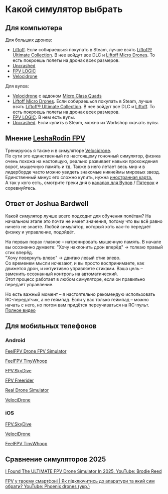 # Какой симулятор выбрать

## Для компьютера
Для больших дронов:  
- [Liftoff](Liftoff.md). Если собираешься покупать в Steam, лучше взять [Liftoff® Ultimate Collection](https://store.steampowered.com/bundle/24029/Liftoff_Ultimate_Collection/). В нее войдут все DLC и [Liftoff Micro Drones](Liftoff_Microdrones.md). То есть покроешь полеты на дронах всех размеров.     
- [Uncrashed](Uncrashed.md)  
- [FPV LOGIC](FPV_LOGIC.md)  
- [Velocidrone](Velocidrone.md)

Для вупов:  
- [Velocidrone](Velocidrone.md) с аддоном [Micro Class Quads](https://www.velocidrone.com/shop/premium_content/14)    
- [Liftoff Micro Drones](Liftoff_Microdrones.md). Если собираешься покупать в Steam, лучше взять [Liftoff® Ultimate Collection](https://store.steampowered.com/bundle/24029/Liftoff_Ultimate_Collection/). В нее войдут все DLC и [Liftoff](Liftoff.md). То есть покроешь полеты на дронах всех размеров.  
- [FPV LOGIC](FPV_LOGIC.md). В нем есть вупы.   
- [Uncrashed](Uncrashed.md). Если купить в Steam, можно из Workshop скачать вупы.  


## Мнение [LeshaRodin FPV](https://t.me/FPVSHIT)
Тренируюсь я также и в симуляторе [Velocidrone](https://www.velocidrone.com/).  
По сути это единственный по настоящему гоночный симулятор, физика очень похожа на настоящую, реально развивает навыки прохождения ворот, мышечную память и тд. Также в него летает весь мир и в лидерборде часто можно увидеть знакомые никнеймы мировых звезд.  
Единственный минус его сложно купить, нужна [иностранная карта.](https://t.me/FPVSHIT/599)  
А так у кого есть, смотрите треки дня в [каналах для Вупов](https://t.me/velocidrone_whoop) / [Пятерок](https://t.me/velocidrone) и соревнуйтесь.


## Ответ от **Joshua Bardwell**
Какой симулятор лучше всего подходит для обучения полётам?
На начальном этапе это почти не имеет значения, потому что вы всё равно ничего не знаете. Любой симулятор, который хоть как-то передаёт физику и управление, подойдёт.

На первых порах главное – натренировать мышечную память. В начале вы осознанно думаете:
"Хочу наклонить дрон вперёд" → толкаю правый стик вперёд.  
"Хочу повернуть влево" → двигаю левый стик влево.  
Со временем мысли исчезают, и вы просто воспринимаете, как движется дрон, и интуитивно управляете стиками. Ваша цель – заменить осознанный контроль на автоматический.  
Этот процесс работает в любом симуляторе, если он правильно передаёт управление.

Но есть важный момент – я настоятельно рекомендую использовать RC-передатчик, а не геймпад. Если у вас только геймпад – можно начать с него, но потом вам придётся переучиваться на RC-пульт.
[Полное видео](https://www.youtube.com/watch?v=BxK66G6DsIg)

## Для мобильных телефонов

### Android
[FeelFPV Drone FPV Simulator](https://play.google.com/store/apps/details?id=com.FullFocusStudio.FeelFPV&hl=ru)

[FeelFPV TinyWhoop](https://play.google.com/store/apps/details?id=com.FullFocusStudio.FeelFPVTinyWhoop&hl=en)

[FPV.SkyDive](https://play.google.com/store/apps/details?id=com.Orqa.FPVSkyDive)

[FPV Freerider](https://play.google.com/store/apps/details?id=com.Freeride.Freerider)

[Real Drone Simulator](https://www.realdronesimulator.com/downloads)

[VelociDrone](https://play.google.com/store/apps/details?id=com.velocidrone.velocidrone)

### iOS
[FPV.SkyDive](https://apps.apple.com/us/app/orqa-fpv-skydive/id1577007626)

[VelociDrone](https://apps.apple.com/us/app/velocidrone/id1612444734)

[FeelFPV TinyWhoop](https://apps.apple.com/us/app/feelfpv-tinywhoop/id6502591659)


## Сравнение симуляторов 2025

[I Found The ULTIMATE FPV Drone Simulator In 2025. YouTube: Brodie Reed](https://www.youtube.com/watch?v=QwtvvKNzR4Y)

[FPV у твоєму смартфоні | Як підключитись до апаратури та який сим обрати? YouTube: Phoenix drones (укр.)](https://www.youtube.com/watch?v=o6ETQt9F9jI)
